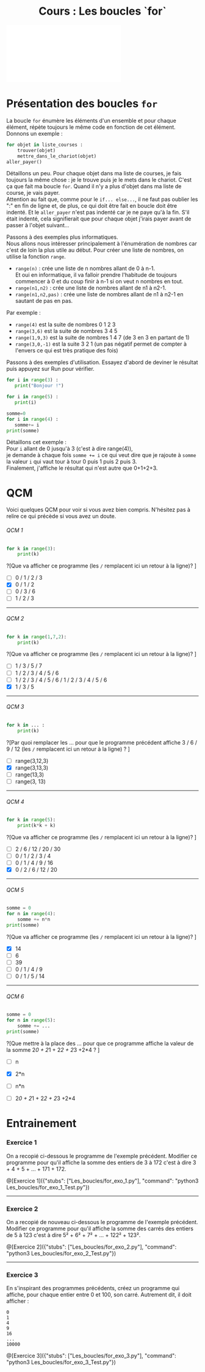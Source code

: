 <h1> <center>Cours : Les boucles `for`</center></h1>

![test](../python-project/Defis/Euler_100_Correction.py )

# Présentation des boucles `for`

La boucle `for` énumère les éléments d'un ensemble et pour chaque élément, répète toujours le même code en fonction de cet élément. Donnons un exemple :

``` python
for objet in liste_courses :
    trouver(objet)
    mettre_dans_le_chariot(objet)
aller_payer()
```
Détaillons un peu. Pour chaque objet dans ma liste de courses, je fais toujours la même chose : je le trouve puis je le mets dans le chariot. C'est ça que fait ma boucle `for`. Quand il n'y a plus d'objet dans ma liste de course, je vais payer.  
Attention au fait que, comme pour le `if... else...`, il ne faut pas oublier les ":" en fin de ligne et, de plus, ce qui doit être fait en boucle doit être indenté. Et le `aller_payer` n'est pas indenté car je ne paye qu'à la fin. S'il était indenté, cela signifierait que pour chaque objet j'irais payer avant de passer à l'objet suivant...

Passons à des exemples plus informatiques.  
Nous allons nous intéresser principalement à l'énumération de nombres car c'est de loin la plus utile au début. Pour créer une liste de nombres, on utilise la fonction `range`.

+ `range(n)` : crée une liste de n nombres allant de 0 à n-1.  
Et oui en informatique, il va falloir prendre l'habitude de toujours commencer à 0 et du coup finir à n-1 si on veut n nombres en tout.
+ `range(n1,n2)` : crée une liste de nombres allant de n1 à n2-1.
+ `range(n1,n2,pas)` : crée une liste de nombres allant de n1 à n2-1 en sautant de pas en pas.

Par exemple :  
- `range(4)` est la suite de nombres 0 1 2 3
- `range(3,6)` est la suite de nombres 3 4 5
- `range(1,9,3)` est la suite de nombres 1 4 7 (de 3 en 3 en partant de 1)
- `range(3,0,-1)` est la suite 3 2 1  (un pas négatif permet de compter à l'envers ce qui est très pratique des fois)

Passons à des exemples d'utilisation. Essayez d'abord de deviner le résultat puis appuyez sur Run pour vérifier.
```python runnable
for i in range(3) :
   print("Bonjour !")
```
```python runnable
for i in range(5) :
   print(i)
```
```python runnable
somme=0
for i in range(4) :
   somme+= i
print(somme)
```
Détaillons cet exemple :  
Pour `i` allant de 0 jusqu'à 3 (c'est à dire range(4)),  
je demande à chaque fois `somme += i` ce qui veut dire que je rajoute à `somme` la valeur `i` qui vaut tour à tour 0 puis 1 puis 2 puis 3.  
Finalement, j'affiche le résultat qui n'est autre que 0+1+2+3.

# QCM

Voici quelques QCM pour voir si vous avez bien compris. N'hésitez pas à relire ce qui précède si vous avez un doute.

###### QCM 1
```python
for k in range(3):
    print(k)
```  
?[Que va afficher ce programme (les `/` remplacent ici un retour à la ligne)? ]
-[ ] 0 / 1 / 2 / 3
-[x] 0 / 1 / 2
-[ ] 0 / 3 / 6
-[ ] 1 / 2 / 3

---

###### QCM 2
```python
for k in range(1,7,2):
    print(k)
```  
?[Que va afficher ce programme (les `/` remplacent ici un retour à la ligne)? ]
-[ ] 1 / 3 / 5 / 7
-[ ] 1 / 2 / 3 / 4 / 5 / 6
-[ ] 1 / 2 / 3 / 4 / 5 / 6 / 1 / 2 / 3 / 4 / 5 / 6
-[x] 1 / 3 / 5 

---

###### QCM 3
```python
for k in ... :
    print(k)
```  
?[Par quoi remplacer les ... pour que le programme précédent affiche 3 / 6 / 9 / 12 (les `/` remplacent ici un retour à la ligne) ? ]
-[ ] range(3,12,3)
-[x] range(3,13,3)
-[ ] range(13,3)
-[ ] range(3, 13)

---

###### QCM 4
```python
for k in range(5):
    print(k*k + k)
```  
?[Que va afficher ce programme (les `/` remplacent ici un retour à la ligne)? ]
-[ ] 2  / 6 / 12 / 20 / 30
-[ ] 0 / 1 / 2 / 3 / 4 
-[ ] 0 / 1 / 4 / 9 / 16 
-[x] 0 / 2 / 6 / 12 / 20 

---

###### QCM 5
```python
somme = 0
for n in range(4):
    somme += n*n
print(somme)
```  
?[Que va afficher ce programme (les `/` remplacent ici un retour à la ligne)? ]
-[x] 14
-[ ] 6 
-[ ] 39 
-[ ] 0 / 1 / 4 / 9 
-[ ] 0 / 1 / 5 / 14

---

###### QCM 6
```python
somme = 0
for n in range(5):
    somme += ...
print(somme)
```  
?[Que mettre à la place des ... pour que ce programme affiche la valeur de la somme 2*0 + 2*1 + 2*2 + 2*3 +2*4 ? ]
-[ ] n
-[x] 2*n 
-[ ] n*n
-[ ] 2*0 + 2*1 + 2*2 + 2*3 +2*4


# Entrainement 

### Exercice 1

On a recopié ci-dessous le programme de l'exemple précédent.
Modifier ce programme pour qu'il affiche la somme des entiers de 3 à 172 c'est à dire 3 + 4 + 5 + ... + 171 + 172.

@[Exercice 1]({"stubs": ["Les_boucles/for_exo_1.py"], "command": "python3 Les_boucles/for_exo_1_Test.py"})

---

### Exercice 2

On a recopié de nouveau ci-dessous le programme de l'exemple précédent.
Modifier ce programme pour qu'il affiche la somme des carrés des entiers de 5 à 123 c'est à dire 5² + 6² + 7² + ... + 122² + 123².

@[Exercice 2]({"stubs": ["Les_boucles/for_exo_2.py"], "command": "python3 Les_boucles/for_exo_2_Test.py"})

---

### Exercice 3

En s'inspirant des programmes précédents, créez un programme qui affiche, pour chaque entier entre 0 et 100, son carré. Autrement dit, il doit afficher :

    0  
    1  
    4  
    9  
    16 
    ...
    10000

@[Exercice 3]({"stubs": ["Les_boucles/for_exo_3.py"], "command": "python3 Les_boucles/for_exo_3_Test.py"})
